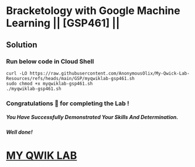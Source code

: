# Bracketology with Google Machine Learning || [GSP461] ||

## Solution

### Run below code in Cloud Shell

```
curl -LO https://raw.githubusercontent.com/AnonymousOlix/My-Qwick-Lab-Resources/refs/heads/main/GSP/myqwiklab-gsp461.sh
sudo chmod +x myqwiklab-gsp461.sh
./myqwiklab-gsp461.sh
```


### Congratulations 🎉 for completing the Lab !

##### *You Have Successfully Demonstrated Your Skills And Determination.*

#### *Well done!*

# [MY QWIK LAB](https://www.youtube.com/@MyQwiklab)
